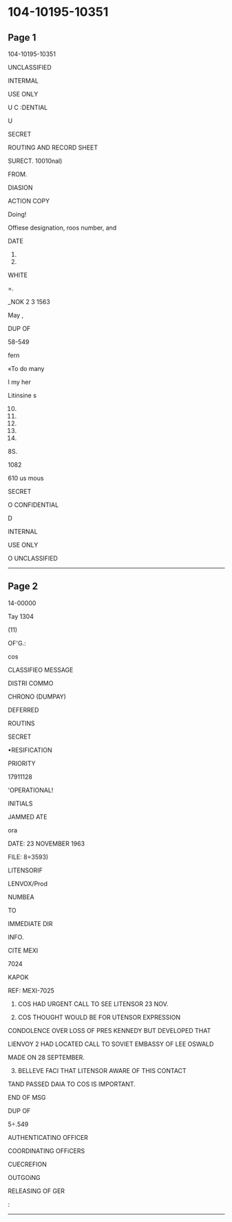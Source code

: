 # 104-10195-10351

## Page 1

104-10195-10351

UNCLASSIFIED

INTERMAL

USE ONLY

U C :DENTIAL

U

SECRET

ROUTING AND RECORD SHEET

SURECT. 10010nal)

FROM.

DIASION

ACTION COPY

Doing!

Offiese designation, roos number, and

DATE

1.

2.

WHITE

=.

_NOK 2 3 1563

May ,

DUP OF

58-549

fern

«To do many

I my her

Litinsine s

10.

11.

12.

13.

14.

8S.

1082

610 us mous

SECRET

O CONFIDENTIAL

D

INTERNAL

USE ONLY

O UNCLASSIFIED

---

## Page 2

14-00000

Tay 1304

(11)

OF'G.:

cos

CLASSIFIEO MESSAGE

DISTRI COMMO

CHRONO (DUMPAY)

DEFERRED

ROUTINS

SECRET

•RESIFICATION

PRIORITY

17911128

'OPERATIONAL!

INITIALS

JAMMED ATE

ora

DATE: 23 NOVEMBER 1963

FILE: 8=3593)

LITENSORIF

LENVOX/Prod

NUMBEA

TO

IMMEDIATE DIR

INFO.

CITE MEXI

7024

KAPOK

REF: MEXI-7025

1. COS HAD URGENT CALL TO SEE LITENSOR 23 NOV.

2. COS THOUGHT WOULD BE FOR UTENSOR EXPRESSION

CONDOLENCE OVER LOSS OF PRES KENNEDY BUT DEVELOPED THAT

LIENVOY 2 HAD LOCATED CALL TO SOVIET EMBASSY OF LEE OSWALD

MADE ON 28 SEPTEMBER.

3. BELLEVE FACI THAT LITENSOR AWARE OF THIS CONTACT

TAND PASSED DAIA TO COS IS IMPORTANT.

END OF MSG

DUP OF

5÷.549

AUTHENTICATINO OFFICER

COORDINATING OFFiCERS

CUECREFION

OUTGOiNG

RELEASING OF GER

:

---

